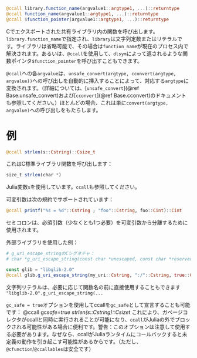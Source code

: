 ```julia
@ccall library.function_name(argvalue1::argtype1, ...)::returntype
@ccall function_name(argvalue1::argtype1, ...)::returntype
@ccall $function_pointer(argvalue1::argtype1, ...)::returntype
```

Cでエクスポートされた共有ライブラリ内の関数を呼び出します。`library.function_name`で指定され、`library`は文字列定数またはリテラルです。ライブラリは省略可能で、その場合は`function_name`が現在のプロセス内で解決されます。あるいは、`@ccall`を使用して、`dlsym`によって返されるような関数ポインタ`$function_pointer`を呼び出すこともできます。

`@ccall`への各`argvalue`は、`unsafe_convert(argtype, cconvert(argtype, argvalue))`への呼び出しを自動的に挿入することによって、対応する`argtype`に変換されます。（詳細については、[`unsafe_convert`](@ref Base.unsafe_convert)および[`cconvert`](@ref Base.cconvert)のドキュメントも参照してください。）ほとんどの場合、これは単に`convert(argtype, argvalue)`への呼び出しをもたらします。

# 例

```julia
@ccall strlen(s::Cstring)::Csize_t
```

これはC標準ライブラリ関数を呼び出します：

```julia
size_t strlen(char *)
```

Julia変数`s`を使用しています。`ccall`も参照してください。

可変引数は次の規約でサポートされています：

```julia
@ccall printf("%s = %d"::Cstring ; "foo"::Cstring, foo::Cint)::Cint
```

セミコロンは、必須引数（少なくとも1つ必要）を可変引数から分離するために使用されます。

外部ライブラリを使用した例：

```julia
# g_uri_escape_stringのCシグネチャ：
# char *g_uri_escape_string(const char *unescaped, const char *reserved_chars_allowed, gboolean allow_utf8);

const glib = "libglib-2.0"
@ccall glib.g_uri_escape_string(my_uri::Cstring, ":/"::Cstring, true::Cint)::Cstring
```

文字列リテラルは、必要に応じて関数名の前に直接使用することもできます `"libglib-2.0".g_uri_escape_string(...`

`gc_safe = true`オプションを使用してccallを`gc_safe`として宣言することも可能です：     @ccall gc*safe=true strlen(s::Cstring)::Csize*t これにより、ガベージコレクタがccallと同時に実行されることが可能になり、`ccall`がJuliaの外でブロックされる可能性がある場合に便利です。警告：このオプションは注意して使用する必要があります。なぜなら、ccallがJuliaランタイムにコールバックすると未定義の動作を引き起こす可能性があるからです。（ただし、`@cfunction`/`@ccallables`は安全です）
